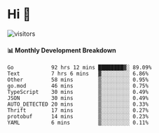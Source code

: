 # Hi 👋
 
![visitors](https://visitor-badge.glitch.me/badge?page_id=sorcererxw.sorcererx)

#### 📊 Monthly Development Breakdown

<!--START_SECTION:waka-->
```text
Go            92 hrs 12 mins ████████▓░ 89.09%
Text          7 hrs 6 mins   ▓░░░░░░░░░ 6.86%
Other         58 mins        ▒░░░░░░░░░ 0.95%
go.mod        46 mins        ▒░░░░░░░░░ 0.75%
TypeScript    30 mins        ▒░░░░░░░░░ 0.49%
JSON          30 mins        ▒░░░░░░░░░ 0.49%
AUTO_DETECTED 20 mins        ▒░░░░░░░░░ 0.33%
Thrift        17 mins        ▒░░░░░░░░░ 0.27%
protobuf      14 mins        ▒░░░░░░░░░ 0.23%
YAML          6 mins         ▒░░░░░░░░░ 0.11%
```
<!--END_SECTION:waka-->

